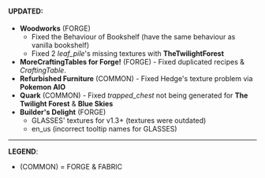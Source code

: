 #### UPDATED:
- **Woodworks** (FORGE) 
  - Fixed the Behaviour of Bookshelf (have the same behaviour as vanilla bookshelf)
  - Fixed 2 _leaf_pile_'s missing textures with **TheTwilightForest**
- **MoreCraftingTables for Forge!** (FORGE) - Fixed duplicated recipes & _CraftingTable_.
- **Refurbished Furniture** (COMMON) - Fixed Hedge's texture problem via **Pokemon AIO**
- **Quark** (COMMON) - Fixed _trapped_chest_ not being generated for **The Twilight Forest** & **Blue Skies**
- **Builder's Delight** (FORGE) 
  - GLASSES' textures for v1.3+ (textures were outdated)
  - en_us (incorrect tooltip names for GLASSES)

---
**LEGEND**:
- (COMMON) = FORGE & FABRIC